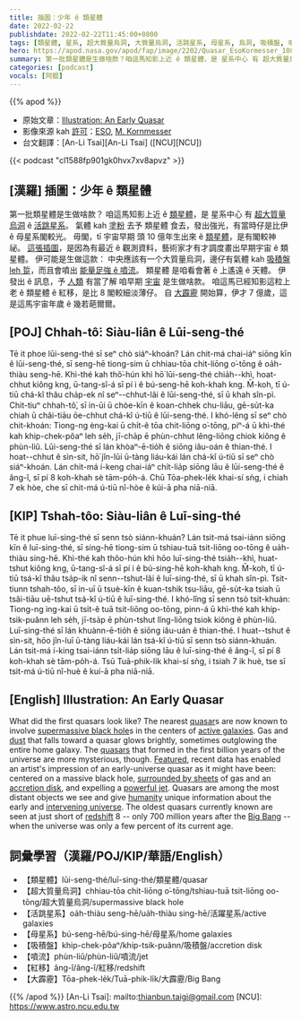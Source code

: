 ```yaml
---
title: 插圖：少年 ê 類星體
date: 2022-02-22
publishdate: 2022-02-22T11:45:00+0800
tags: [類星體, 星系, 超大質量烏洞, 大質量烏洞, 活跳星系, 母星系, 烏洞, 吸積盤, 噴流, 紅移, 大霹靂]
hero: https://apod.nasa.gov/apod/fap/image/2202/Quasar_EsoKormesser_1080.jpg
summary: 第一批類星體是生做啥款？咱這馬知影上近 ê 類星體，是 星系中心 有 超大質量烏洞 ê 活跳星系。
categories: [podcast]
vocals: [阿錕]
---
```


{{% apod %}}

- 原始文章：[Illustration: An Early Quasar](https://apod.nasa.gov/apod/ap220222.html)
- 影像來源 kah [許可](https://www.eso.org/public/outreach/copyright/)：[ESO](https://www.eso.org/), [M. Kornmesser](https://en.wikipedia.org/wiki/Martin_Kornmesser)
- 台文翻譯：[An-Li Tsai][An-Li Tsai] ([NCU][NCU])

{{< podcast "cl1588fp901gk0hvx7xv8apvz" >}}

## [漢羅] 插圖：少年 ê 類星體
第一批類星體是生做啥款？
咱這馬知影上近 ê [類星體][quasar]，是 星系中心 有 [超大質量烏洞][supermassive black hole t] ê [活跳星系][active galaxies]。
氣體 kah [塗粉][dust] 去予 類星體 食去，發出強光，有當時仔是比伊 ê 母星系閣較光。
毋閣，tī 宇宙早期 頭 10 億年生出來 ê [類星體][quasars]，是有閣較神祕。
[這張插圖][Featured]，是因為有最近 ê 觀測資料，藝術家才有才調度畫出早期宇宙 ê 類星體。
伊可能是生做這款：
中央應該有一个大質量烏洞，邊仔有氣體 kah [吸積盤][accretion disk] [leh 踅][surrounded by sheets]，而且會噴出 [能量足強 ê 噴流][powerful jet]。
類星體 是咱看會著 ê 上遙遠 ê 天體。
伊發出 ê 訊息，予 [人類][humanity] 有當了解 咱早期 [宇宙][intervening universe t] 是生做啥款。
咱這馬已經知影這粒上老 ê 類星體 ê 紅移，是比 8 閣較細淡薄仔。
自 [大霹靂][Big Bang] 開始算，伊才 7 億歲，這是這馬宇宙年歲 ê 幾若葩爾爾。



## [POJ] Chhah-tô͘: Siàu-liân ê Lūi-seng-thé
Tē it phoe lūi-seng-thé sī seⁿ chò siáⁿ-khoán?
Lán chit-má chai-iáⁿ siōng kīn ê lūi-seng-thé, sī seng-hē tiong-sim ū chhiau-tōa chit-liōng o͘-tōng ê oa̍h-thiàu seng-hē.
Khì-thé kah thô͘-hún khì hō͘ lūi-seng-thé chia̍h--khì, hoat-chhut kiông kng, ū-tang-sî-á sī pí i ê bú-seng-hē koh-khah kng.
M̄-koh, tī ú-tiū chá-kî thâu cha̍p-ek nî seⁿ--chhut-lâi ê lūi-seng-thé, sī ū khah sîn-pì.
Chit-tiuⁿ chhah-tô͘, sī in-ūi ū chòe-kīn ê koan-chhek chu-liāu, gē-su̍t-ka chiah ū châi-tiāu ōe-chhut chá-kî ú-tiū ê lūi-seng-thé.
I khó-lêng sī seⁿ chò chit-khoán:
Tiong-ng èng-kai ū chi̍t-ê tōa chit-liōng o͘-tōng, piⁿ-á ū khì-thé kah khip-chek-pôaⁿ leh se̍h, jī-cha̍p ē phùn-chhut lêng-liōng chiok kiông ê phùn-liû.
Lūi-seng-thé sī lán khòaⁿ-ē-tio̍h ê siōng iâu-oán ê thian-thé.
I hoat--chhut ê sìn-sit, hō͘ jîn-lūi ū-tàng liáu-kái lán chá-kî ú-tiū sī seⁿ chò siáⁿ-khoán.
Lán chit-má í-keng chai-iáⁿ chi̍t-lia̍p siōng lāu ê lūi-seng-thé ê âng-î, sī pí 8 koh-khah sè tām-po̍h-á.
Chū Tōa-phek-le̍k khai-sí sǹg, i chiah 7 ek hòe, che sī chit-má ú-tiū nî-hòe ê kúi-ā pha niā-niā.

## [KIP] Tshah-tôo: Siàu-liân ê Luī-sing-thé
Tē it phue luī-sing-thé sī senn tsò siánn-khuán?
Lán tsit-má tsai-iánn siōng kīn ê luī-sing-thé, sī sing-hē tiong-sim ū tshiau-tuā tsit-liōng oo-tōng ê ua̍h-thiàu sing-hē.
Khì-thé kah thôo-hún khì hōo luī-sing-thé tsia̍h--khì, huat-tshut kiông kng, ū-tang-sî-á sī pí i ê bú-sing-hē koh-khah kng.
M̄-koh, tī ú-tiū tsá-kî thâu tsa̍p-ik nî senn--tshut-lâi ê luī-sing-thé, sī ū khah sîn-pì.
Tsit-tiunn tshah-tôo, sī in-uī ū tsuè-kīn ê kuan-tshik tsu-liāu, gē-su̍t-ka tsiah ū tsâi-tiāu uē-tshut tsá-kî ú-tiū ê luī-sing-thé.
I khó-lîng sī senn tsò tsit-khuán:
Tiong-ng ìng-kai ū tsi̍t-ê tuā tsit-liōng oo-tōng, pinn-á ū khì-thé kah khip-tsik-puânn leh se̍h, jī-tsa̍p ē phùn-tshut lîng-liōng tsiok kiông ê phùn-liû.
Luī-sing-thé sī lán khuànn-ē-tio̍h ê siōng iâu-uán ê thian-thé.
I huat--tshut ê sìn-sit, hōo jîn-luī ū-tàng liáu-kái lán tsá-kî ú-tiū sī senn tsò siánn-khuán.
Lán tsit-má í-king tsai-iánn tsi̍t-lia̍p siōng lāu ê luī-sing-thé ê âng-î, sī pí 8 koh-khah sè tām-po̍h-á.
Tsū Tuā-phik-li̍k khai-sí sǹg, i tsiah 7 ik huè, tse sī tsit-má ú-tiū nî-huè ê kuí-ā pha niā-niā.

## [English] Illustration: An Early Quasar
What did the first quasars look like?
The nearest [quasar][quasar]s are now known to involve [supermassive black hole][supermassive black hole e]s in the centers of [active galaxies][active galaxies].
Gas and [dust][dust] that falls toward a quasar glows brightly, sometimes outglowing the entire home galaxy.
The [quasars][quasars] that formed in the first billion years of the universe are more mysterious, though.
[Featured][Featured], recent data has enabled an artist's impression of an early-universe quasar as it might have been: centered on a massive black hole, [surrounded by sheets][surrounded by sheets] of gas and an [accretion disk][accretion disk], and expelling a [powerful jet][powerful jet].
Quasars are among the most distant objects we see and give [humanity][humanity] unique information about the early and [intervening universe][intervening universe e].
The oldest quasars currently known are seen at just short of [redshift][redshift] 8 -- only 700 million years after the [Big Bang][Big Bang] -- when the universe was only a few percent of its current age.

## 詞彙學習（漢羅/POJ/KIP/華語/English）
- 【類星體】lūi-seng-thé/luī-sing-thé/類星體/quasar
- 【超大質量烏洞】chhiau-tōa chit-liōng o͘-tōng/tshiau-tuā tsit-liōng oo-tōng/超大質量烏洞/supermassive black hole
- 【活跳星系】oa̍h-thiàu seng-hē/ua̍h-thiàu sing-hē/活躍星系/active galaxies
- 【母星系】bú-seng-hē/bú-sing-hē/母星系/home galaxies
- 【吸積盤】khip-chek-pôaⁿ/khip-tsik-puânn/吸積盤/accretion disk
- 【噴流】phùn-liû/phùn-liû/噴流/jet
- 【紅移】âng-î/âng-î/紅移/redshift
- 【大霹靂】Tōa-phek-le̍k/Tuā-phik-li̍k/大霹靂/Big Bang


{{% /apod %}}
[An-Li Tsai]: mailto:thianbun.taigi@gmail.com
[NCU]: https://www.astro.ncu.edu.tw


[quasar]:https://en.wikipedia.org/wiki/Quasar
[supermassive black hole e]:https://apod.nasa.gov/apod/ap210331.html
[supermassive black hole t]:https://apod.tw/daily/20210331/
[active galaxies]:https://imagine.gsfc.nasa.gov/science/objects/active_galaxies1.html
[dust]:https://apod.nasa.gov/apod/ap030706.html
[quasars]:https://astronomy.swin.edu.au/cosmos/q/quasar
[Featured]:https://www.eso.org/public/images/eso1122a/
[surrounded by sheets]:https://sbly-web-prod-shareably.netdna-ssl.com/wp-content/uploads/2019/04/24100853/Screen-Shot-2019-04-24-at-1.07.37-PM.png
[accretion disk]:https://svs.gsfc.nasa.gov/13326
[powerful jet]:https://apod.nasa.gov/apod/ap180716.html
[humanity]:https://apod.nasa.gov/apod/ap190818.html
[intervening universe e]:https://apod.nasa.gov/apod/ap211017.html
[intervening universe t]:https://apod.tw/daily/20211017/
[redshift]:https://apod.nasa.gov/apod/ap130408.html
[Big Bang]:https://spaceplace.nasa.gov/big-bang/en/
